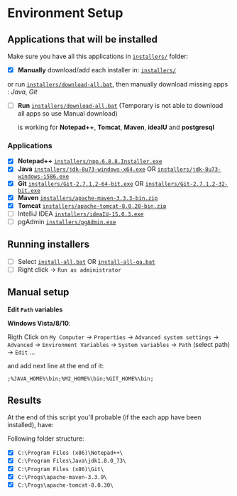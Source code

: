 # Environment Setup

## Applications that will be installed

Make sure you have all this applications in [`installers/`](installers/) folder:

- [x] **Manually** download/add each installer in: [`installers/`](installers/)

or run [`installers/download-all.bat`](installers/download-all.bat), then manually download missing apps : *Java*, *Git*

- [ ] **Run** [`installers/download-all.bat`](installers/download-all.bat) (Temporary is not able to download all apps so use Manual download)
    
    is working for **Notepad++**, **Tomcat**, **Maven**, **ideaIU** and **postgresql**


### Applications

- [x] **Notepad++** [`installers/npp.6.8.8.Installer.exe`](https://notepad-plus-plus.org/)
- [x] **Java** [`installers/jdk-8u73-windows-x64.exe`](http://www.oracle.com/technetwork/java/javase/downloads/jdk8-downloads-2133151.html) OR [`installers/jdk-8u73-windows-i586.exe`](http://www.oracle.com/technetwork/java/javase/downloads/jdk8-downloads-2133151.html)
- [x] **Git** [`installers/Git-2.7.1.2-64-bit.exe`](https://github.com/git-for-windows/git/releases/download/v2.7.1.windows.2/Git-2.7.1.2-64-bit.exe) OR [`installers/Git-2.7.1.2-32-bit.exe`](https://github.com/git-for-windows/git/releases/download/v2.7.1.windows.2/Git-2.7.1.2-32-bit.exe)
- [x] **Maven** [`installers/apache-maven-3.3.3-bin.zip`](https://maven.apache.org/download.cgi)
- [x] **Tomcat** [`installers/apache-tomcat-8.0.20-bin.zip`](https://tomcat.apache.org/index.html)
- [ ] IntelliJ IDEA [`installers/ideaIU-15.0.3.exe`](https://www.jetbrains.com/idea/)
- [ ] pgAdmin [`installers/pgAdmin.exe`](http://www.pgadmin.org/download/)

## Running installers

- [ ] Select [`install-all.bat`](install-all.bat) OR  [`install-all-qa.bat`](install-all-qa.bat)
- [ ] Right click -> `Run as administrator`

## Manual setup

**Edit `Path` variables**

**Windows Vista/8/10**:

Rigth Click on `My Computer` -> `Properties` -> `Advanced system settings` -> `Advanced` -> 
`Environment Variables` -> `System variables` -> `Path` (select path) -> `Edit` ... 
   
and add next line at the end of it:

`;%JAVA_HOME%\bin;%M2_HOME%\bin;%GIT_HOME%\bin;` 

## Results

At the end of this script you'll probable (if the each app have been installed), have:

Following folder structure:

- [x] `C:\Program Files (x86)\Notepad++\`
- [x] `C:\Program Files\Java\jdk1.8.0_73\`
- [x] `C:\Program Files (x86)\Git\`
- [x] `C:\Progs\apache-maven-3.3.9\`
- [x] `C:\Progs\apache-tomcat-8.0.30\`

